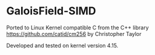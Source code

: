 # GaloisField-SIMD

Ported to Linux Kernel compatible C from the C++ library https://github.com/catid/cm256 by Christopher Taylor

Developed and tested on kernel version 4.15.
